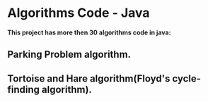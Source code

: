 # Algorithms Code - Java
**This project has more then 30 algorithms code in java:**
## Parking Problem algorithm.







## Tortoise and Hare algorithm(Floyd's cycle-finding algorithm).


